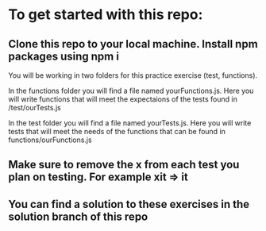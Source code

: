 # To get started with this repo:

## Clone this repo to your local machine. Install npm packages using npm i

You will be working in two folders for this practice exercise (test, functions).

In the functions folder you will find a file named yourFunctions.js. Here you will write functions that will meet the expectaions of the tests found in /test/ourTests.js

In the test folder you will find a file named yourTests.js. Here you will write tests that will meet the needs of the functions that can be found in functions/ourFunctions.js


## **Make sure to remove the x from each test you plan on testing. For example xit => it**

## You can find a solution to these exercises in the solution branch of this repo
